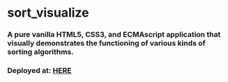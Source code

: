# sort_visualize

### A pure vanilla HTML5, CSS3, and ECMAscript application that visually demonstrates the functioning of various kinds of sorting algorithms.

### Deployed at: [HERE](https://maverickreal.github.io/sort_visualize/)
